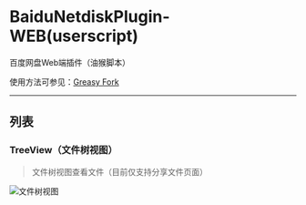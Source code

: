 # BaiduNetdiskPlugin-WEB(userscript)
百度网盘Web端插件（油猴脚本）

使用方法可参见：[Greasy Fork](https://greasyfork.org/zh-CN)



---
## 列表
### TreeView（文件树视图）
> 文件树视图查看文件（目前仅支持分享文件页面）

![文件树视图](https://ws1.sinaimg.cn/large/6260f60dgy1fx95ncdqpej20qp0hgdhb.jpg)


